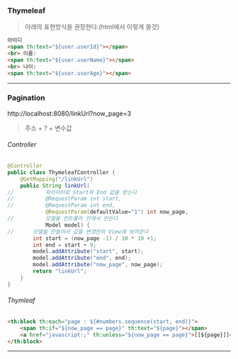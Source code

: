 ### Thymeleaf

> 아래의 표현방식을 권장한다.(html에서 이렇게 쓸것)

```html
아이디
<span th:text="${user.userId}"></span>
<br> 이름:
<span th:text="${user.userName}"></span>
<br> 나이:
<span th:text="${user.userAge}"></span>
```



---

### Pagination

http://localhost:8080/linkUrl?now_page=3

> 주소 + ? + 변수값



###### Controller

```java
@Controller
public class ThymeleafController {
	@GetMapping("/linkUrl")
	public String linkUrl(
//			파라미터로 Start와 End 값을 받는다
//			@RequestParam int start,
//			@RequestParam int end,
			@RequestParam(defaultValue="1") int now_page,
//			모델을 컨트롤러 안에서 만든다
			Model model) {
//		모델을 만들어서 값을 변경한뒤 View에 보여준다
		int start = (now_page -1) / 10 * 10 +1;
		int end = start + 9;
		model.addAttribute("start", start);
		model.addAttribute("end", end);
		model.addAttribute("now_page", now_page);
		return "linkUrl";
	}
}
```

###### Thymleaf

```html
<th:block th:each="page : ${#numbers.sequence(start, end)}">
	<span th:if="${now_page == page}" th:text="${page}"></span>
	<a href="javascript:;" th:unless="${now_page == page}">[[${page}]]</a>
</th:block>
```



---



